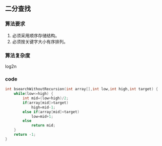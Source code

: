 
## 二分查找

### 算法要求
1. 必须采用顺序存储结构。
2. 必须按关键字大小有序排列。

### 算法复杂度
log2n

### code
```C
int bsearchWithoutRecursion(int array[],int low,int high,int target) {
    while(low<=high) {
        int mid=(low+high)/2;
        if(array[mid]>target)
            high=mid-1;
        else if(array[mid]<target)
            low=mid+1;
        else
            return mid;
    }
    return -1;
}
```
